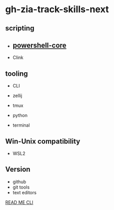 # gh-zia-track-skills-next

## scripting

- [powershell-core](./powershell-core/README.md)
  - 
- Clink

## tooling
- CLI

- zellij
- tmux


- python
- terminal 

## Win-Unix compatibility
- WSL2

## Version
- github
- git tools
- text editors

[READ ME CLI](./CLI/README.md)
